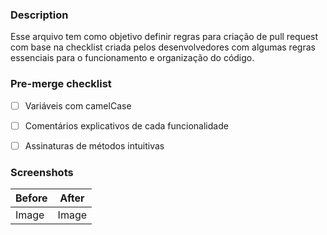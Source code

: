 ### Description
Esse arquivo tem como objetivo definir regras para criação de pull request com base na checklist criada pelos desenvolvedores com algumas regras
essenciais para o funcionamento e organização do código.

### Pre-merge checklist
- [ ] Variáveis com camelCase
- [ ] Comentários explicativos de cada funcionalidade
- [ ] Assinaturas de métodos intuitivas


### Screenshots
| Before | After |
| ------ | ----- |
| Image  | Image |

